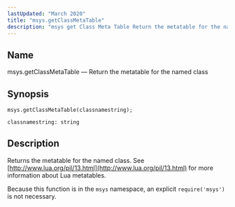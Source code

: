 ```yaml
---
lastUpdated: "March 2020"
title: "msys.getClassMetaTable"
description: "msys get Class Meta Table Return the metatable for the named class msys get Class Meta Table classnamestring Returns the metatable for the named class See http www lua org pil 13 html for more information about Lua metatables Because this function is in the msys namespace an explicit require..."
---
```


<a name="lua.ref.msys.getClassMetaTable"></a> 
## Name

msys.getClassMetaTable — Return the metatable for the named class

<a name="idp16097552"></a> 
## Synopsis

`msys.getClassMetaTable(classnamestring);`

`classnamestring: string`<a name="idp16100560"></a> 
## Description

Returns the metatable for the named class. See [http://www.lua.org/pil/13.html](http://www.lua.org/pil/13.html) for more information about Lua metatables.

Because this function is in the `msys` namespace, an explicit `require('msys')` is not necessary.